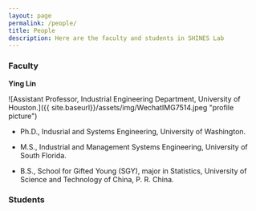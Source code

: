 ```yaml
---
layout: page
permalink: /people/
title: People
description: Here are the faculty and students in SHINES Lab
---
```


### **Faculty**

**Ying Lin**

![Assistant Professor, Industrial Engineering Department, University of Houston.]({{ site.baseurl}}/assets/img/WechatIMG7514.jpeg "profile picture")    

* Ph.D., Indusrial and Systems Engineering, University of Washington. 

* M.S., Industrial and Management Systems Engineering, University of South Florida. 

* B.S., School for Gifted Young (SGY), major in Statistics, University of Science and Technology of China, P. R. China. 


### **Students**
